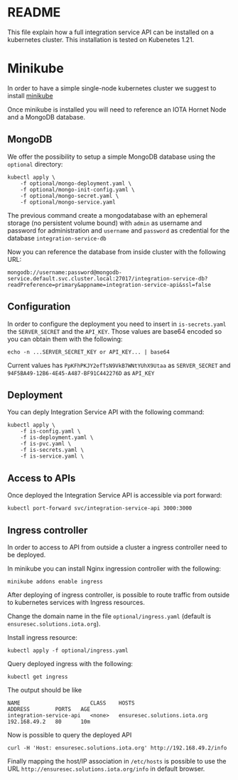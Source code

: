# README

This file explain how a full integration service API can be installed on a kubernetes cluster.
This installation is tested on Kubenetes 1.21.

# Minikube

In order to have a simple single-node kubernetes cluster we suggest to install [minikube](https://minikube.sigs.k8s.io/docs/start/)

Once minikube is installed you will need to reference an IOTA Hornet Node and a MongoDB database.

## MongoDB

We offer the possibility to setup a simple MongoDB database using the `optional` directory:

```
kubectl apply \
    -f optional/mongo-deployment.yaml \
    -f optional/mongo-init-config.yaml \
    -f optional/mongo-secret.yaml \
    -f optional/mongo-service.yaml
```

The previous command create a mongodatabase with an ephemeral storage (no persistent volume bound) with `admin` as 
username and password for administration and `username` and `password` as credential for the database `integration-service-db`

Now you can reference the database from inside cluster with the following URL:

`mongodb://username:password@mongodb-service.default.svc.cluster.local:27017/integration-service-db?readPreference=primary&appname=integration-service-api&ssl=false`

## Configuration

In order to configure the deployment you need to insert in `is-secrets.yaml` the `SERVER_SECRET` and the `API_KEY`.
Those values are base64 encoded so you can obtain them with the following:

`echo -n ...SERVER_SECRET_KEY or API_KEY... | base64`

Current values has `PpKFhPKJY2efTsN9VkB7WNtYUhX9Utaa` as `SERVER_SECRET` and `94F5BA49-12B6-4E45-A487-BF91C442276D` as `API_KEY`

## Deployment

You can deply Integration Service API with the following command:

```
kubectl apply \
    -f is-config.yaml \
    -f is-deployment.yaml \
    -f is-pvc.yaml \
    -f is-secrets.yaml \
    -f is-service.yaml \
```

## Access to APIs

Once deployed the Integration Service API is accessible via port forward:

`kubectl port-forward svc/integration-service-api 3000:3000`

## Ingress controller

In order to access to API from outside a cluster a ingress controller need to be deployed.

In minikube you can install Nginx ingression controller with the following:

`minikube addons enable ingress`

After deploying of ingress controller, is possible to route traffic from outside to kubernetes services with Ingress resources.

Change the domain name in the file `optional/ingress.yaml` (default is `ensuresec.solutions.iota.org`).

Install ingress resource:

`kubectl apply -f optional/ingress.yaml`

Query deployed ingress with the following:

`kubectl get ingress`

The output should be like

```
NAME                      CLASS    HOSTS                          ADDRESS        PORTS   AGE
integration-service-api   <none>   ensuresec.solutions.iota.org   192.168.49.2   80      10m
```

Now is possible to query the deployed API

`curl -H 'Host: ensuresec.solutions.iota.org' http://192.168.49.2/info`

Finally mapping the host/IP association in `/etc/hosts` is possible to use the URL `http://ensuresec.solutions.iota.org/info` in default browser.


